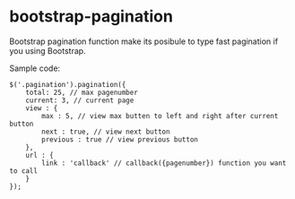 # bootstrap-pagination
Bootstrap pagination function make its posibule to type fast pagination if you using Bootstrap.

Sample code:

	$('.pagination').pagination({
		total: 25, // max pagenumber
		current: 3, // current page
		view : {
			max : 5, // view max butten to left and right after current button
			next : true, // view next button
			previous : true // view previous button
		},
		url : {
			link : 'callback' // callback({pagenumber}) function you want to call
		}
	});
